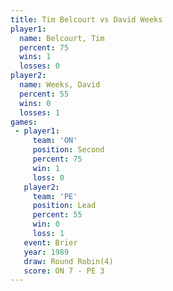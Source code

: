 ```yaml
---
title: Tim Belcourt vs David Weeks
player1:             
  name: Belcourt, Tim
  percent: 75        
  wins: 1            
  losses: 0          
player2:             
  name: Weeks, David 
  percent: 55        
  wins: 0            
  losses: 1          
games:
 - player1:          
     team: 'ON'      
     position: Second
     percent: 75     
     win: 1          
     loss: 0         
   player2:        
     team: 'PE'    
     position: Lead
     percent: 55   
     win: 0        
     loss: 1       
   event: Brier        
   year: 1989          
   draw: Round Robin(4)
   score: ON 7 - PE 3  
---
```

